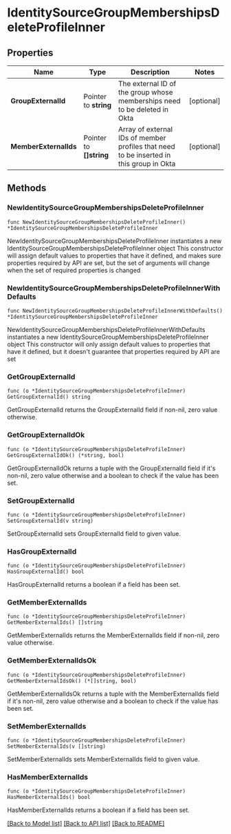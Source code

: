 # IdentitySourceGroupMembershipsDeleteProfileInner

## Properties

Name | Type | Description | Notes
------------ | ------------- | ------------- | -------------
**GroupExternalId** | Pointer to **string** | The external ID of the group whose memberships need to be deleted in Okta | [optional] 
**MemberExternalIds** | Pointer to **[]string** | Array of external IDs of member profiles that need to be inserted in this group in Okta | [optional] 

## Methods

### NewIdentitySourceGroupMembershipsDeleteProfileInner

`func NewIdentitySourceGroupMembershipsDeleteProfileInner() *IdentitySourceGroupMembershipsDeleteProfileInner`

NewIdentitySourceGroupMembershipsDeleteProfileInner instantiates a new IdentitySourceGroupMembershipsDeleteProfileInner object
This constructor will assign default values to properties that have it defined,
and makes sure properties required by API are set, but the set of arguments
will change when the set of required properties is changed

### NewIdentitySourceGroupMembershipsDeleteProfileInnerWithDefaults

`func NewIdentitySourceGroupMembershipsDeleteProfileInnerWithDefaults() *IdentitySourceGroupMembershipsDeleteProfileInner`

NewIdentitySourceGroupMembershipsDeleteProfileInnerWithDefaults instantiates a new IdentitySourceGroupMembershipsDeleteProfileInner object
This constructor will only assign default values to properties that have it defined,
but it doesn't guarantee that properties required by API are set

### GetGroupExternalId

`func (o *IdentitySourceGroupMembershipsDeleteProfileInner) GetGroupExternalId() string`

GetGroupExternalId returns the GroupExternalId field if non-nil, zero value otherwise.

### GetGroupExternalIdOk

`func (o *IdentitySourceGroupMembershipsDeleteProfileInner) GetGroupExternalIdOk() (*string, bool)`

GetGroupExternalIdOk returns a tuple with the GroupExternalId field if it's non-nil, zero value otherwise
and a boolean to check if the value has been set.

### SetGroupExternalId

`func (o *IdentitySourceGroupMembershipsDeleteProfileInner) SetGroupExternalId(v string)`

SetGroupExternalId sets GroupExternalId field to given value.

### HasGroupExternalId

`func (o *IdentitySourceGroupMembershipsDeleteProfileInner) HasGroupExternalId() bool`

HasGroupExternalId returns a boolean if a field has been set.

### GetMemberExternalIds

`func (o *IdentitySourceGroupMembershipsDeleteProfileInner) GetMemberExternalIds() []string`

GetMemberExternalIds returns the MemberExternalIds field if non-nil, zero value otherwise.

### GetMemberExternalIdsOk

`func (o *IdentitySourceGroupMembershipsDeleteProfileInner) GetMemberExternalIdsOk() (*[]string, bool)`

GetMemberExternalIdsOk returns a tuple with the MemberExternalIds field if it's non-nil, zero value otherwise
and a boolean to check if the value has been set.

### SetMemberExternalIds

`func (o *IdentitySourceGroupMembershipsDeleteProfileInner) SetMemberExternalIds(v []string)`

SetMemberExternalIds sets MemberExternalIds field to given value.

### HasMemberExternalIds

`func (o *IdentitySourceGroupMembershipsDeleteProfileInner) HasMemberExternalIds() bool`

HasMemberExternalIds returns a boolean if a field has been set.


[[Back to Model list]](../README.md#documentation-for-models) [[Back to API list]](../README.md#documentation-for-api-endpoints) [[Back to README]](../README.md)


